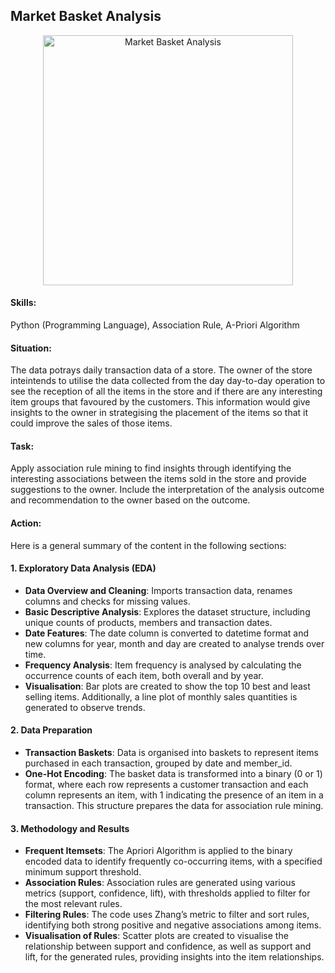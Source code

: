 ## Market Basket Analysis

<p align="center">
<img width="400" alt="Market Basket Analysis" src="https://github.com/user-attachments/assets/54a67d6f-4d32-4f20-99f9-115e31a024cb" />

#### Skills:
Python (Programming Language), Association Rule, A-Priori Algorithm

#### Situation:
The data potrays daily transaction data of a store. The owner of the store inteintends to utilise the data collected from the day day-to-day operation to see the reception of all the items in the store and if there are any interesting item groups that favoured by the customers. This information would give insights to the owner in strategising the placement of the items so that it could improve the sales of those items.

#### Task:
Apply association rule mining to find insights through identifying the interesting associations between the items sold in the store and provide suggestions to the owner. Include the interpretation of the analysis outcome and recommendation to the owner based on the outcome.

#### Action:
Here is a general summary of the content in the following sections:

#### 1. Exploratory Data Analysis (EDA)
- **Data Overview and Cleaning**: Imports transaction data, renames columns and checks for missing values.
- **Basic Descriptive Analysis**: Explores the dataset structure, including unique counts of products, members and transaction dates.
- **Date Features**: The date column is converted to datetime format and new columns for year, month and day are created to analyse trends over time.
- **Frequency Analysis**: Item frequency is analysed by calculating the occurrence counts of each item, both overall and by year.
- **Visualisation**: Bar plots are created to show the top 10 best and least selling items. Additionally, a line plot of monthly sales quantities is generated to observe trends.
  
#### 2. Data Preparation
- **Transaction Baskets**: Data is organised into baskets to represent items purchased in each transaction, grouped by date and member_id.
- **One-Hot Encoding**: The basket data is transformed into a binary (0 or 1) format, where each row represents a customer transaction and each column represents an item, with 1 indicating the presence of an item in a transaction. This structure prepares the data for association rule mining.

#### 3. Methodology and Results
- **Frequent Itemsets**: The Apriori Algorithm is applied to the binary encoded data to identify frequently co-occurring items, with a specified minimum support threshold.
- **Association Rules**: Association rules are generated using various metrics (support, confidence, lift), with thresholds applied to filter for the most relevant rules.
- **Filtering Rules**: The code uses Zhang’s metric to filter and sort rules, identifying both strong positive and negative associations among items.
- **Visualisation of Rules**: Scatter plots are created to visualise the relationship between support and confidence, as well as support and lift, for the generated rules, providing insights into the item relationships.
